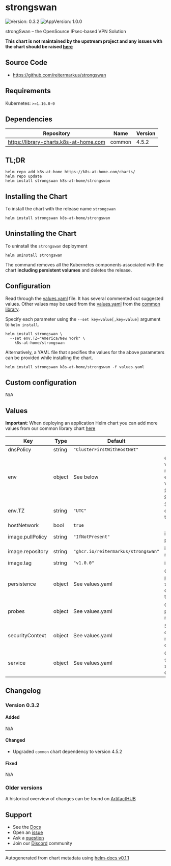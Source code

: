 # strongswan

![Version: 0.3.2](https://img.shields.io/badge/Version-0.3.2-informational?style=flat-square) ![AppVersion: 1.0.0](https://img.shields.io/badge/AppVersion-1.0.0-informational?style=flat-square)

strongSwan – the OpenSource IPsec-based VPN Solution

**This chart is not maintained by the upstream project and any issues with the chart should be raised [here](https://github.com/k8s-at-home/charts/issues/new/choose)**

## Source Code

* <https://github.com/reitermarkus/strongswan>

## Requirements

Kubernetes: `>=1.16.0-0`

## Dependencies

| Repository | Name | Version |
|------------|------|---------|
| https://library-charts.k8s-at-home.com | common | 4.5.2 |

## TL;DR

```console
helm repo add k8s-at-home https://k8s-at-home.com/charts/
helm repo update
helm install strongswan k8s-at-home/strongswan
```

## Installing the Chart

To install the chart with the release name `strongswan`

```console
helm install strongswan k8s-at-home/strongswan
```

## Uninstalling the Chart

To uninstall the `strongswan` deployment

```console
helm uninstall strongswan
```

The command removes all the Kubernetes components associated with the chart **including persistent volumes** and deletes the release.

## Configuration

Read through the [values.yaml](./values.yaml) file. It has several commented out suggested values.
Other values may be used from the [values.yaml](https://github.com/k8s-at-home/library-charts/tree/main/charts/stable/common/values.yaml) from the [common library](https://github.com/k8s-at-home/library-charts/tree/main/charts/stable/common).

Specify each parameter using the `--set key=value[,key=value]` argument to `helm install`.

```console
helm install strongswan \
  --set env.TZ="America/New York" \
    k8s-at-home/strongswan
```

Alternatively, a YAML file that specifies the values for the above parameters can be provided while installing the chart.

```console
helm install strongswan k8s-at-home/strongswan -f values.yaml
```

## Custom configuration

N/A

## Values

**Important**: When deploying an application Helm chart you can add more values from our common library chart [here](https://github.com/k8s-at-home/library-charts/tree/main/charts/stable/common)

| Key | Type | Default | Description |
|-----|------|---------|-------------|
| dnsPolicy | string | `"ClusterFirstWithHostNet"` |  |
| env | object | See below | environment variables. See more environment variables in the [strongswan documentation](https://github.com/reitermarkus/strongswan). |
| env.TZ | string | `"UTC"` | Set the container timezone |
| hostNetwork | bool | `true` |  |
| image.pullPolicy | string | `"IfNotPresent"` | image pull policy |
| image.repository | string | `"ghcr.io/reitermarkus/strongswan"` | image repository |
| image.tag | string | `"v1.0.0"` | image tag |
| persistence | object | See values.yaml | Configure persistence settings for the chart under this key. |
| probes | object | See values.yaml | Configures the probes for the main Pod. |
| securityContext | object | See values.yaml | Security contexts required for container. |
| service | object | See values.yaml | Configures service settings for the chart. |

## Changelog

### Version 0.3.2

#### Added

N/A

#### Changed

* Upgraded `common` chart dependency to version 4.5.2

#### Fixed

N/A

### Older versions

A historical overview of changes can be found on [ArtifactHUB](https://artifacthub.io/packages/helm/k8s-at-home/strongswan?modal=changelog)

## Support

- See the [Docs](https://docs.k8s-at-home.com/our-helm-charts/getting-started/)
- Open an [issue](https://github.com/k8s-at-home/charts/issues/new/choose)
- Ask a [question](https://github.com/k8s-at-home/organization/discussions)
- Join our [Discord](https://discord.gg/sTMX7Vh) community

----------------------------------------------
Autogenerated from chart metadata using [helm-docs v0.1.1](https://github.com/k8s-at-home/helm-docs/releases/v0.1.1)
